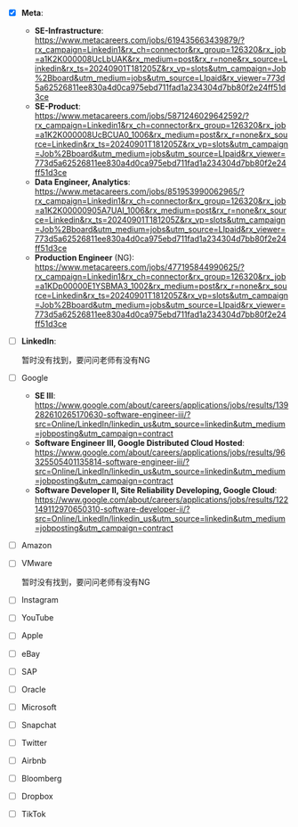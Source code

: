 - [x] **Meta**:
  
  - **SE-Infrastructure**: https://www.metacareers.com/jobs/619435663439879/?rx_campaign=Linkedin1&rx_ch=connector&rx_group=126320&rx_job=a1K2K000008UcLbUAK&rx_medium=post&rx_r=none&rx_source=Linkedin&rx_ts=20240901T181205Z&rx_vp=slots&utm_campaign=Job%2Bboard&utm_medium=jobs&utm_source=LIpaid&rx_viewer=773d5a62526811ee830a4d0ca975ebd711fad1a234304d7bb80f2e24ff51d3ce
  - **SE-Product**: https://www.metacareers.com/jobs/5871246029642592/?rx_campaign=Linkedin1&rx_ch=connector&rx_group=126320&rx_job=a1K2K000008UcBCUA0_1006&rx_medium=post&rx_r=none&rx_source=Linkedin&rx_ts=20240901T181205Z&rx_vp=slots&utm_campaign=Job%2Bboard&utm_medium=jobs&utm_source=LIpaid&rx_viewer=773d5a62526811ee830a4d0ca975ebd711fad1a234304d7bb80f2e24ff51d3ce
  - **Data Engineer, Analytics**: https://www.metacareers.com/jobs/851953990062965/?rx_campaign=Linkedin1&rx_ch=connector&rx_group=126320&rx_job=a1K2K00000905A7UAI_1006&rx_medium=post&rx_r=none&rx_source=Linkedin&rx_ts=20240901T181205Z&rx_vp=slots&utm_campaign=Job%2Bboard&utm_medium=jobs&utm_source=LIpaid&rx_viewer=773d5a62526811ee830a4d0ca975ebd711fad1a234304d7bb80f2e24ff51d3ce
  - **Production Engineer** (NG): https://www.metacareers.com/jobs/477195844990625/?rx_campaign=Linkedin1&rx_ch=connector&rx_group=126320&rx_job=a1KDp00000E1YSBMA3_1002&rx_medium=post&rx_r=none&rx_source=Linkedin&rx_ts=20240901T181205Z&rx_vp=slots&utm_campaign=Job%2Bboard&utm_medium=jobs&utm_source=LIpaid&rx_viewer=773d5a62526811ee830a4d0ca975ebd711fad1a234304d7bb80f2e24ff51d3ce
- [ ] **Linkedln**:

  暂时没有找到，要问问老师有没有NG
- [ ] Google

  - **SE III**: https://www.google.com/about/careers/applications/jobs/results/139282610265170630-software-engineer-iii/?src=Online/LinkedIn/linkedin_us&utm_source=linkedin&utm_medium=jobposting&utm_campaign=contract
  - **Software Engineer III, Google Distributed Cloud Hosted**: https://www.google.com/about/careers/applications/jobs/results/96325505401135814-software-engineer-iii/?src=Online/LinkedIn/linkedin_us&utm_source=linkedin&utm_medium=jobposting&utm_campaign=contract
  - **Software Developer II, Site Reliability Developing, Google Cloud**: https://www.google.com/about/careers/applications/jobs/results/122149112970650310-software-developer-ii/?src=Online/LinkedIn/linkedin_us&utm_source=linkedin&utm_medium=jobposting&utm_campaign=contract
- [ ] Amazon
- [ ] VMware

  暂时没有找到，要问问老师有没有NG
- [ ] Instagram
- [ ] YouTube
- [ ] Apple
- [ ] eBay
- [ ] SAP
- [ ] Oracle
- [ ] Microsoft
- [ ] Snapchat
- [ ] Twitter
- [ ] Airbnb
- [ ] Bloomberg
- [ ] Dropbox
- [ ] TikTok
